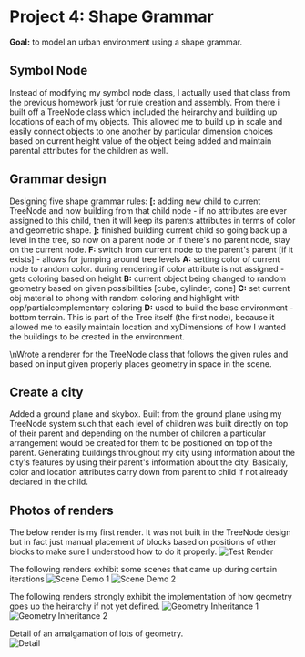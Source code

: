 
# Project 4: Shape Grammar

**Goal:** to model an urban environment using a shape grammar. 

## Symbol Node
Instead of modifying my symbol node class, I actually used that class from the previous homework just for rule creation and assembly. From there i built off a TreeNode class which included the heirarchy and building up locations of each of my objects. This allowed me to build up in scale and easily connect objects to one another by particular dimension choices based on current height value of the object being added and maintain parental attributes for the children as well.

## Grammar design
Designing five shape grammar rules: 
**[:** adding new child to current TreeNode and now building from that child node - if no attributes are ever assigned to this child, then it will keep its parents attributes in terms of color and geometric shape.
**]:** finished building current child so going back up a level in the tree, so now on a parent node or if there's no parent node, stay on the current node.
**F:** switch from current node to the parent's parent [if it exists] - allows for jumping around tree levels
**A:** setting color of current node to random color. during rendering if color attribute is not assigned - gets coloring based on height
**B:** current object being changed to random geometry based on given possibilities [cube, cylinder, cone]
**C:** set current obj material to phong with random coloring and highlight with opp/partialcomplementary coloring
**D:** used to build the base environment - bottom terrain. This is part of the Tree itself (the first node), because it allowed me to easily maintain location and xyDimensions of how I wanted the buildings to be created in the environment.

\nWrote a renderer for the TreeNode class that follows the given rules and based on input given properly places geometry in space in the scene.

## Create a city
Added a ground plane and skybox. Built from the ground plane using my TreeNode system such that each level of children was built directly on top of their parent and depending on the number of children a particular arrangement would be created for them to be positioned on top of the parent. Generating buildings throughout my city using information about the city's features by using their parent's information about the city. Basically, color and location attributes carry down from parent to child if not already declared in the child. 


## Photos of renders

The below render is my first render. It was not built in the TreeNode design but in fact just manual placement of blocks based on positions of other blocks to make sure I understood how to do it properly.
![Test Render](https://github.com/hanbollar/Project4-Shape-Grammar/blob/697f06241b50ccf78fdb424311ab38b4e97ac70e/shotsForVisual/1.png "Test Render")

The following renders exhibit some scenes that came up during certain iterations
![Scene Demo 1](https://github.com/hanbollar/Project4-Shape-Grammar/blob/697f06241b50ccf78fdb424311ab38b4e97ac70e/shotsForVisual/2.png "Scene Demo 1")
![Scene Demo 2](https://github.com/hanbollar/Project4-Shape-Grammar/blob/697f06241b50ccf78fdb424311ab38b4e97ac70e/shotsForVisual/3.png "Scene Demo 2")

The following renders strongly exhibit the implementation of how geometry goes up the heirarchy if not yet defined.
![Geometry Inheritance 1](https://github.com/hanbollar/Project4-Shape-Grammar/blob/697f06241b50ccf78fdb424311ab38b4e97ac70e/shotsForVisual/7.png "Geometry Inheritance 1")
![Geometry Inheritance 2](https://github.com/hanbollar/Project4-Shape-Grammar/blob/697f06241b50ccf78fdb424311ab38b4e97ac70e/shotsForVisual/5.png "Geometry Inheritance 2")

Detail of an amalgamation of lots of geometry.<br />
![Detail](https://github.com/hanbollar/Project4-Shape-Grammar/blob/697f06241b50ccf78fdb424311ab38b4e97ac70e/shotsForVisual/4.png "Detail")


